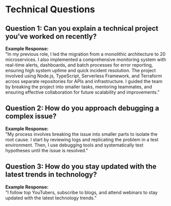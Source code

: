 # Technical Questions

## Question 1: Can you explain a technical project you've worked on recently?

**Example Response:**  
"In my previous role, I led the migration from a monolithic architecture to 20 microservices. I also implemented a comprehensive monitoring system with real-time alerts, dashboards, and batch processes for error reporting, ensuring high system uptime and quick incident resolution. The project involved using Node.js, TypeScript, Serverless Framework, and Terraform across separate repositories for APIs and infrastructure. I guided the team by breaking the project into smaller tasks, mentoring teammates, and ensuring effective collaboration for future scalability and improvements."

## Question 2: How do you approach debugging a complex issue?

**Example Response:**  
"My process involves breaking the issue into smaller parts to isolate the root cause. I start by reviewing logs and replicating the problem in a test environment. Then, I use debugging tools and systematically test hypotheses until the issue is resolved."

## Question 3: How do you stay updated with the latest trends in technology?

**Example Response:**  
"I follow top YouTubers, subscribe to blogs, and attend webinars to stay updated with the latest technology trends."

